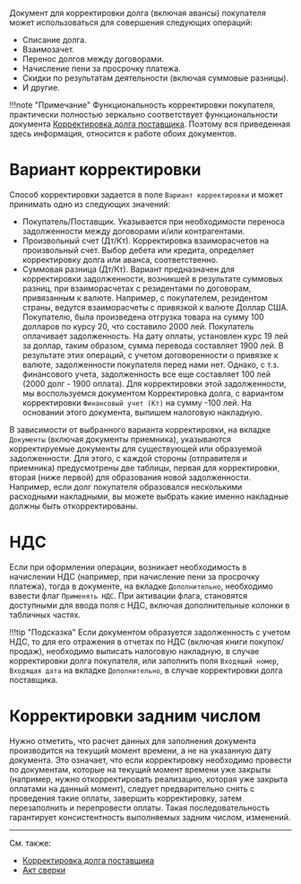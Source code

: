 Документ для корректировки долга (включая авансы) покупателя может использоваться для совершения следующих операций:

- Списание долга.
- Взаимозачет.
- Перенос долгов между договорами.
- Начисление пени за просрочку платежа.
- Скидки по результатам деятельности (включая суммовые разницы).
- И другие.

!!!note "Примечание"
	Функциональность корректировки покупателя, практически полностью зеркально соответствует функциональности документа [Корректировка долга поставщика](/d/AdjustVendorDebts). Поэтому вся приведенная здесь информация, относится к работе обоих документов.

# Вариант корректировки

Способ корректировки задается в поле `Вариант корректировки` и может принимать одно из следующих значений:

- Покупатель/Поставщик. Указывается при необходимости переноса задолженности между договорами и/или контрагентами.
- Произвольный счет (Дт/Кт). Корректировка взаиморасчетов на произвольный счет. Выбор дебета или кредита, определяет корректировку долга или аванса, соответственно.
- Суммовая разница (Дт/Кт). Вариант предназначен для корректировки задолженности, возникшей в результате суммовых разниц, при взаиморасчетах с резидентами по договорам, привязанным к валюте. Например, с покупателем, резидентом страны, ведутся взаиморасчеты с привязкой к валюте Доллар США. Покупателю, была произведена отгрузка товара на сумму 100 долларов по курсу 20, что составило 2000 лей. Покупатель оплачивает задолженность. На дату оплаты, установлен курс  19 лей за доллар, таким образом, сумма перевода составляет 1900 лей. В результате этих операций, с учетом договоренности о привязке к валюте, задолженности покупателя перед нами нет. Однако, с т.з. финансового учета, задолженность все еще составляет 100 лей (2000 долг - 1900 оплата). Для корректировки этой задолженности, мы воспользуемся документом Корректировка долга, с вариантом корректировки `Финансовый учет (Кт)` на сумму -100 лей. На основании этого документа, выпишем налоговую накладную.

В зависимости от выбранного варианта корректировки, на вкладке `Документы` (включая документы приемника), указываются корректируемые документы для существующей или образуемой задолженности. Для этого, с каждой стороны (отправителя и приемника) предусмотрены две таблицы, первая для корректировки, вторая (ниже первой) для образования новой задолженности. Например, если долг покупателя образовался несколькими расходными накладными, вы можете выбрать какие именно накладные должны быть откорректированы.

# НДС

Если при оформлении операции, возникает необходимость в начислении НДС (например, при начисление пени за просрочку платежа), тогда в документе, на вкладке `Дополнительно`, необходимо взвести флаг `Применять НДС`. При активации флага, становятся доступными для ввода поля с НДС, включая дополнительные колонки в табличных частях.

!!!tip "Подсказка"
	Если документом образуется задолженность с учетом НДС, то для его отражения в отчетах по НДС (включая книги покупок/продаж), необходимо выписать налоговую накладную, в случае корректировки долга покупателя, или заполнить поля `Входящий номер`, `Входящая дата` на вкладке `Дополнительно`, в случае корректировки долга поставщика.

# Корректировки задним числом

Нужно отметить, что расчет данных для заполнения документа производится на текущий момент времени, а не на указанную дату документа. Это означает, что если корректировку необходимо провести по документам, которые на текущий момент времени уже закрыты (например, нужно откорректировать реализацию, которая уже закрыта оплатами на данный момент), следует предварительно снять с проведения такие оплаты, завершить корректировку, затем перезаполнить и перепровести оплаты. Такая последовательность гарантирует консистентность выполняемых задним числом, изменений.

---

См. также:

- [Корректировка долга поставщика](/d/AdjustVendorDebts)
- [Акт сверки](/r/Reconciliation)
